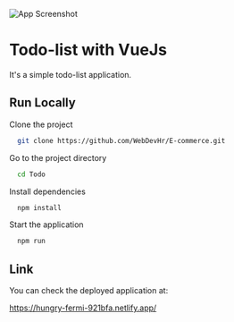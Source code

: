 ![App Screenshot](https://live.staticflickr.com/65535/52755174242_21cc612476_k.jpg)


# Todo-list with VueJs

It's a simple todo-list application.

## Run Locally

Clone the project

```bash
  git clone https://github.com/WebDevHr/E-commerce.git
```

Go to the project directory

```bash
  cd Todo
```

Install dependencies

```bash
  npm install
```

Start the application

```bash
  npm run
```

## Link

You can check the deployed application at:

https://hungry-fermi-921bfa.netlify.app/

